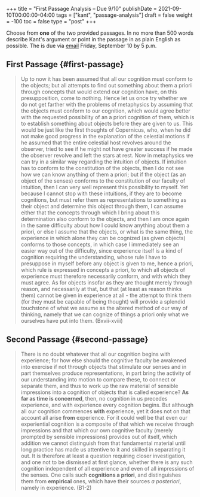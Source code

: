 +++
title = "First Passage Analysis – Due 9/10"
publishDate = 2021-09-10T00:00:00-04:00
tags = ["kant", "passage-analysis"]
draft = false
weight = -100
toc = false
type = "post"
+++

Choose from **one** of the two provided passages. In no more than 500 words
describe Kant's argument or point in the passage in as plain English as
possible. The is due via [email](mailto:mclear@unl.edu) Friday, September 10 by 5 p.m.


## First Passage {#first-passage}

> Up to now it has been assumed that all our cognition must conform to the
> objects; but all attempts to find out something about them a priori through
> concepts that would extend our cognition have, on this presupposition, come to
> nothing. Hence let us once try whether we do not get farther with the problems
> of metaphysics by assuming that the objects must conform to our cognition,
> which would agree better with the requested possibility of an a priori
> cognition of them, which is to establish something about objects before they
> are given to us. This would be just like the first thoughts of Copernicus,
> who, when he did not make good progress in the explanation of the celestial
> motions if he assumed that the entire celestial host revolves around the
> observer, tried to see if he might not have greater success if he made the
> observer revolve and left the stars at rest. Now in metaphysics we can try in
> a similar way regarding the intuition of objects. If intuition has to conform
> to the constitution of the objects, then I do not see how we can know anything
> of them a priori; but if the object (as an object of the senses) conforms to
> the constitution of our faculty of intuition, then I can very well represent
> this possibility to myself. Yet because I cannot stop with these intuitions,
> if they are to become cognitions, but must refer them as representations to
> something as their object and determine this object through them, I can assume
> either that the concepts through which I bring about this determination also
> conform to the objects, and then I am once again in the same difficulty about
> how I could know anything about them a priori, or else I assume that the
> objects, or what is the same thing, the experience in which alone they can be
> cognized (as given objects) conforms to those concepts, in which case I
> immediately see an easier way out of the difficulty, since experience itself
> is a kind of cognition requiring the understanding, whose rule I have to
> presuppose in myself before any object is given to me, hence a priori, which
> rule is expressed in concepts a priori, to which all objects of experience
> must therefore necessarily conform, and with which they must agree. As for
> objects insofar as they are thought merely through reason, and necessarily at
> that, but that (at least as reason thinks them) cannot be given in experience
> at all - the attempt to think them (for they must be capable of being thought)
> will provide a splendid touchstone of what we assume as the altered method of
> our way of thinking, namely that we can cognize of things a priori only what
> we ourselves have put into them. (Bxvii-xviii)


## Second Passage {#second-passage}

> There is no doubt whatever that all our cognition begins with experience; for
> how else should the cognitive faculty be awakened into exercise if not through
> objects that stimulate our senses and in part themselves produce
> representations, in part bring the activity of our understanding into motion
> to compare these, to connect or separate them, and thus to work up the raw
> material of sensible impressions into a cognition of objects that is called
> experience? **As far as time is concerned**, then, no cognition in us precedes
> experience, and with experience every cognition begins. But although all our
> cognition commences **with** experience, yet it does not on that account all arise
> **from** experience. For it could well be that even our experiential cognition is
> a composite of that which we receive through impressions and that which our
> own cognitive faculty (merely prompted by sensible impressions) provides out
> of itself, which addition we cannot distinguish from that fundamental material
> until long practice has made us attentive to it and skilled in separating it
> out. It is therefore at least a question requiring closer investigation, and
> one not to be dismissed at first glance, whether there is any such cognition
> independent of all experience and even of all impressions of the senses. One
> calls such **cognitions a priori**, and distinguishes them from **empirical** ones,
> which have their sources _a posteriori_, namely in experience. (B1-2)
